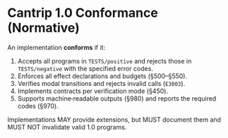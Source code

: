 # Cantrip 1.0 Conformance (Normative)

An implementation **conforms** if it:
1. Accepts all programs in `TESTS/positive` and rejects those in `TESTS/negative`
   with the specified error codes.
2. Enforces all effect declarations and budgets (§500–§550).
3. Verifies modal transitions and rejects invalid calls (`E3003`).
4. Implements contracts per verification mode (§450).
5. Supports machine‑readable outputs (§980) and reports the required codes (§970).

Implementations MAY provide extensions, but MUST document them and MUST NOT
invalidate valid 1.0 programs.
